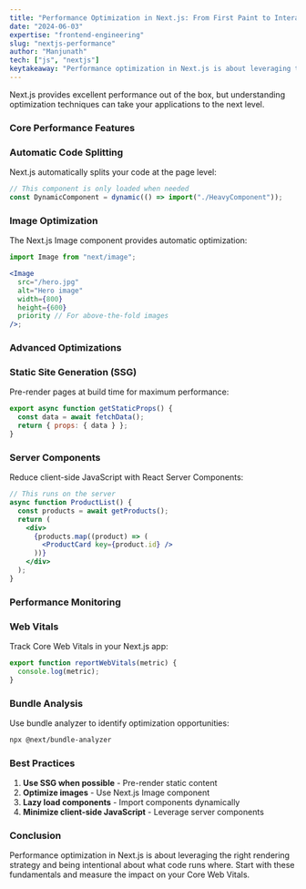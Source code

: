 ```yaml
---
title: "Performance Optimization in Next.js: From First Paint to Interaction"
date: "2024-06-03"
expertise: "frontend-engineering"
slug: "nextjs-performance"
author: "Manjunath"
tech: ["js", "nextjs"]
keytakeaway: "Performance optimization in Next.js is about leveraging the right rendering strategy and being intentional about what code runs where. Start with SSG when possible and measure the impact on your Core Web Vitals."
---
```


Next.js provides excellent performance out of the box, but understanding optimization techniques can take your applications to the next level.

### Core Performance Features

### Automatic Code Splitting

Next.js automatically splits your code at the page level:

```jsx
// This component is only loaded when needed
const DynamicComponent = dynamic(() => import("./HeavyComponent"));
```

### Image Optimization

The Next.js Image component provides automatic optimization:

```jsx
import Image from "next/image";

<Image
  src="/hero.jpg"
  alt="Hero image"
  width={800}
  height={600}
  priority // For above-the-fold images
/>;
```

### Advanced Optimizations

### Static Site Generation (SSG)

Pre-render pages at build time for maximum performance:

```jsx
export async function getStaticProps() {
  const data = await fetchData();
  return { props: { data } };
}
```

### Server Components

Reduce client-side JavaScript with React Server Components:

```jsx
// This runs on the server
async function ProductList() {
  const products = await getProducts();
  return (
    <div>
      {products.map((product) => (
        <ProductCard key={product.id} />
      ))}
    </div>
  );
}
```

### Performance Monitoring

### Web Vitals

Track Core Web Vitals in your Next.js app:

```jsx
export function reportWebVitals(metric) {
  console.log(metric);
}
```

### Bundle Analysis

Use bundle analyzer to identify optimization opportunities:

```bash
npx @next/bundle-analyzer
```

### Best Practices

1. **Use SSG when possible** - Pre-render static content
2. **Optimize images** - Use Next.js Image component
3. **Lazy load components** - Import components dynamically
4. **Minimize client-side JavaScript** - Leverage server components

### Conclusion

Performance optimization in Next.js is about leveraging the right rendering strategy and being intentional about what code runs where. Start with these fundamentals and measure the impact on your Core Web Vitals.
